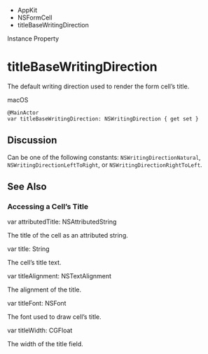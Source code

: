 

- AppKit
- NSFormCell
-  titleBaseWritingDirection 

Instance Property

# titleBaseWritingDirection

The default writing direction used to render the form cell’s title.

macOS

``` source
@MainActor
var titleBaseWritingDirection: NSWritingDirection { get set }
```

## Discussion

Can be one of the following constants: `NSWritingDirectionNatural`, `NSWritingDirectionLeftToRight`, or `NSWritingDirectionRightToLeft`.

## See Also

### Accessing a Cell’s Title

var attributedTitle: NSAttributedString

The title of the cell as an attributed string.

var title: String

The cell’s title text.

var titleAlignment: NSTextAlignment

The alignment of the title.

var titleFont: NSFont

The font used to draw cell’s title.

var titleWidth: CGFloat

The width of the title field.

